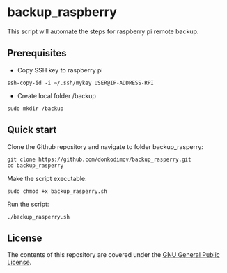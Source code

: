 # backup_raspberry

This script will automate the steps for raspberry pi remote backup.

## Prerequisites

- Copy SSH key to raspberry pi
```
ssh-copy-id -i ~/.ssh/mykey USER@IP-ADDRESS-RPI
```
- Create local folder /backup
```
sudo mkdir /backup
```

## Quick start

Clone the Github repository and navigate to folder backup_rasperry:
```
git clone https://github.com/donkodimov/backup_rasperry.git
cd backup_rasperry
```

Make the script executable:
```
sudo chmod +x backup_rasperry.sh
```

Run the script:
```
./backup_rasperry.sh
```
## License

The contents of this repository are covered under the [GNU General Public License](LICENSE).
